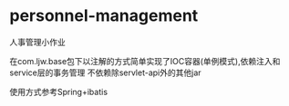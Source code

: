 # personnel-management
人事管理小作业

在com.ljw.base包下以注解的方式简单实现了IOC容器(单例模式),依赖注入和service层的事务管理
不依赖除servlet-api外的其他jar

使用方式参考Spring+ibatis
